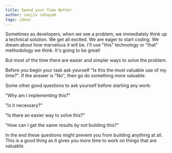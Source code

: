 ```yaml
---
title: Spend your Time Better
author: sanjiv sahayam
tags: ideas
---
```


Sometimes as developers, when we see a problem, we immediately think up a technical solution. We get all excited. We are eager to start coding. We dream about how marvelous it will be. I'll use "this" technology or "that" methodology we think. It's going to be great!

But most of the time there are easier and simpler ways to solve the problem.

Before you begin your task ask yourself "Is this the most valuable use of my time?". If the answer is "No", then go do something more valuable.

Some other good questions to ask yourself before starting any work:

"Why am I implementing this?"

"Is it necessary?"

"Is there an easier way to solve this?"

"How can I get the same results by not building this?"

In the end these questions might prevent you from building anything at all. This is a good thing as it gives you more time to work on things that are valuable.